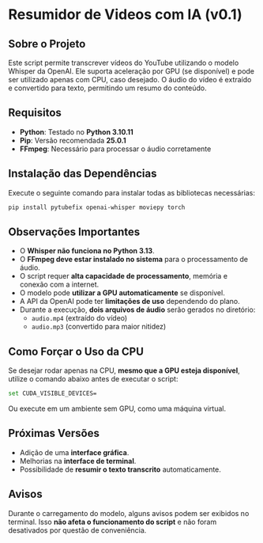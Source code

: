 # Resumidor de Videos com IA (v0.1)

## Sobre o Projeto
Este script permite transcrever vídeos do YouTube utilizando o modelo Whisper da OpenAI. Ele suporta aceleração por GPU (se disponível) e pode ser utilizado apenas com CPU, caso desejado. O áudio do vídeo é extraído e convertido para texto, permitindo um resumo do conteúdo.

## Requisitos

- **Python**: Testado no **Python 3.10.11**
- **Pip**: Versão recomendada **25.0.1**
- **FFmpeg**: Necessário para processar o áudio corretamente

## Instalação das Dependências

Execute o seguinte comando para instalar todas as bibliotecas necessárias:

```sh
pip install pytubefix openai-whisper moviepy torch
```

## Observações Importantes

- O **Whisper não funciona no Python 3.13**.
- O **FFmpeg deve estar instalado no sistema** para o processamento de áudio.
- O script requer **alta capacidade de processamento**, memória e conexão com a internet.
- O modelo pode **utilizar a GPU automaticamente** se disponível.
- A API da OpenAI pode ter **limitações de uso** dependendo do plano.
- Durante a execução, **dois arquivos de áudio** serão gerados no diretório:
  - `audio.mp4` (extraído do vídeo)
  - `audio.mp3` (convertido para maior nitidez)

## Como Forçar o Uso da CPU

Se desejar rodar apenas na CPU, **mesmo que a GPU esteja disponível**, utilize o comando abaixo antes de executar o script:

```sh
set CUDA_VISIBLE_DEVICES=
```

Ou execute em um ambiente sem GPU, como uma máquina virtual.

## Próximas Versões

- Adição de uma **interface gráfica**.
- Melhorias na **interface de terminal**.
- Possibilidade de **resumir o texto transcrito** automaticamente.

## Avisos

Durante o carregamento do modelo, alguns avisos podem ser exibidos no terminal. Isso **não afeta o funcionamento do script** e não foram desativados por questão de conveniência.

